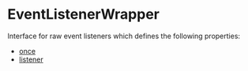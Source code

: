 # EventListenerWrapper

Interface for raw event listeners which defines the following properties:
  - [once](#once)
  - [listener](#listener)
